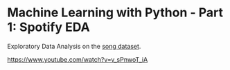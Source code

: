 # Machine Learning with Python - Part 1: Spotify EDA

Exploratory Data Analysis on the [song dataset](https://www.kaggle.com/geomack/spotifyclassification).

https://www.youtube.com/watch?v=v_sPnwoT_iA
